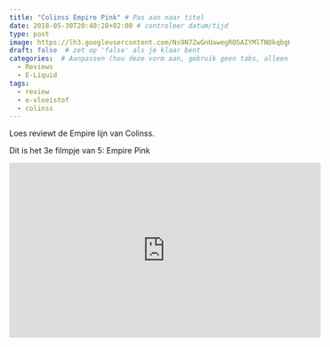 ```yaml
---
title: "Colinss Empire Pink" # Pas aan naar titel
date: 2018-05-30T20:40:28+02:00 # controleer datum/tijd
type: post
image: https://lh3.googleusercontent.com/Ns9N7ZwGnUawegROSAIYMlTNOkqbgHibhdOwo8EaBhvWuI1dmmNd5c5h9K9shith1BwLo2GZlhDaTmIwzgSd0CG58nN5XzuWNx9OJcmcIFP1CLUhKnBMpRNN_4ax2FXgrH2mtFiIDpdWYf8HPqG2IMf8kQWShgAiICpdTALZSPQAHft2F4UZS6byoNrDOl5Yinr1kSKka7sJjmd9i17RAyDYdckyExZgYFO0fi6i2kO36NsyecVbLqkY993BNSLgl9P8kf75-5ZnpZ5qMOb7tudsQD4vxq8XrNTbO5zQz990UsObpL8AVrGJ6gLyHre6CI6sLuQUAvahJhYoF6Z8yVXzJ_maIrGyNG8GQy9RV6OhUWTwDuA3jxvY6A5R5oKpdVpkyolyo4sKrAQW7TmMAbkK4qBMdyZzI4S3LPbIjuceR8P2uPwWbjvvWN3cgjjoI9ISR5eCDtPtZZKQAzjGTKBeVz8MDxUGrAH-r9Zk_Q-2P06XAFcKWGZBvGc4LPDuCq6s4OBG4roYTrCmQ8wESrmUVf4yhxfiYAwPab57sNogJFNxbLiKcOrwwLPayOdsXPdmw3vPKAPKkLd2S8ytWUAR1KAsjVhul0s9IQqplMS4AJaVOYBIFdrIZ_2jETbkPluL298EWH_fh2UOdgGmi1Qw2uKwdJNVMA=w1664-h936-no
draft: false  # zet op 'false' als je klaar bent
categories:  # Aanpassen (hou deze vorm aan, gebruik geen tabs, alleen spaties)
  - Reviews
  - E-Liquid
tags:
  - review
  - e-vloeistof
  - colinss
---
```


Loes reviewt de Empire lijn van Colinss. 

Dit is het 3e filmpje van 5: Empire Pink

<iframe width="560" height="315" src="https://www.youtube.com/embed/c4t2YADLvgg" frameborder="0" allow="autoplay; encrypted-media" allowfullscreen></iframe>